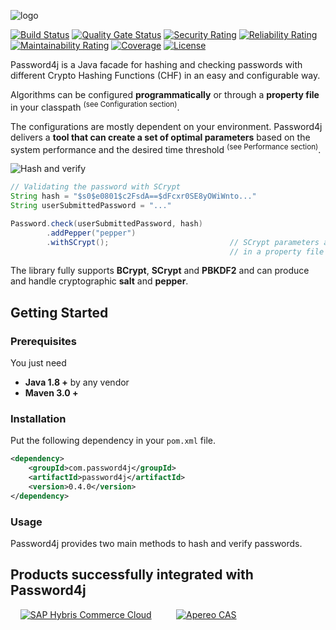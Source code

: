 ![logo](https://i.imgur.com/BAAwsxr.png "Password4j logo")

[![Build Status](https://travis-ci.org/Password4j/password4j.svg?branch=master)](https://travis-ci.org/Password4j/password4j)
[![Quality Gate Status](https://sonarcloud.io/api/project_badges/measure?project=Password4j_password4j&metric=alert_status)](https://sonarcloud.io/dashboard?id=Password4j_password4j)
[![Security Rating](https://sonarcloud.io/api/project_badges/measure?project=Password4j_password4j&metric=security_rating)](https://sonarcloud.io/dashboard?id=Password4j_password4j)
[![Reliability Rating](https://sonarcloud.io/api/project_badges/measure?project=Password4j_password4j&metric=reliability_rating)](https://sonarcloud.io/dashboard?id=Password4j_password4j)
[![Maintainability Rating](https://sonarcloud.io/api/project_badges/measure?project=Password4j_password4j&metric=sqale_rating)](https://sonarcloud.io/dashboard?id=Password4j_password4j)
[![Coverage](https://sonarcloud.io/api/project_badges/measure?project=Password4j_password4j&metric=coverage)](https://sonarcloud.io/dashboard?id=Password4j_password4j)
[![License](https://img.shields.io/badge/License-Apache%202.0-blue.svg)](https://opensource.org/licenses/Apache-2.0)

Password4j is a Java facade for hashing and checking passwords with different Crypto Hashing Functions (CHF) in
an easy and configurable way.

Algorithms can be configured **programmatically** or through a **property file** in your classpath <sup>(see Configuration section)</sup>.

The configurations are mostly dependent on your environment. Password4j delivers a **tool that can create
a set of optimal parameters** based on the system performance and the desired time threshold <sup>(see Performance section)</sup>.

![Hash and verify](https://i.imgur.com/zQMvGdG.png)
```java
// Validating the password with SCrypt
String hash = "$s0$e0801$c2FsdA==$dFcxr0SE8yOWiWnto..."
String userSubmittedPassword = "..."

Password.check(userSubmittedPassword, hash)   
        .addPepper("pepper")
        .withSCrypt();                           // SCrypt parameters are located
                                                 // in a property file
```

The library fully supports **BCrypt**, **SCrypt** and **PBKDF2** and can produce and handle cryptographic **salt** and **pepper**.


## Getting Started

### Prerequisites
You just need
 * **Java 1.8 +** by any vendor
 * **Maven 3.0 +**
 
### Installation

Put the following dependency in your `pom.xml` file.

```xml
<dependency>
    <groupId>com.password4j</groupId>
    <artifactId>password4j</artifactId>
    <version>0.4.0</version>
</dependency>
```

### Usage
Password4j provides two main methods to hash and verify passwords.

 
 ## Products successfully integrated with Password4j
 &nbsp;&nbsp;&nbsp;&nbsp;[![SAP Hybris Commerce Cloud](https://i.imgur.com/9eg6DP3.png "SAP Hybris Commerce Cloud")](https://www.sap.com/products/crm/e-commerce-platforms.html) &nbsp;&nbsp;&nbsp;&nbsp;
 &nbsp;&nbsp;&nbsp;&nbsp;[![Apereo CAS](https://i.imgur.com/88iYWwe.png "Apereo CAS")](https://www.apereo.org/projects/cas)




